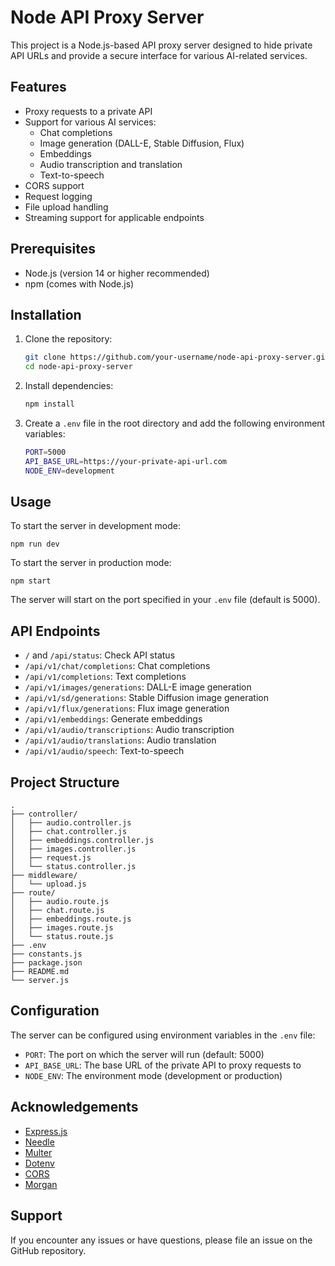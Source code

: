 # Node API Proxy Server

This project is a Node.js-based API proxy server designed to hide private API URLs and provide a secure interface for various AI-related services.

## Features

- Proxy requests to a private API
- Support for various AI services:
  - Chat completions
  - Image generation (DALL-E, Stable Diffusion, Flux)
  - Embeddings
  - Audio transcription and translation
  - Text-to-speech
- CORS support
- Request logging
- File upload handling
- Streaming support for applicable endpoints

## Prerequisites

- Node.js (version 14 or higher recommended)
- npm (comes with Node.js)

## Installation

1. Clone the repository:
   ```bash
   git clone https://github.com/your-username/node-api-proxy-server.git
   cd node-api-proxy-server
   ```

2. Install dependencies:
   ```bash
   npm install
   ```

3. Create a `.env` file in the root directory and add the following environment variables:
   ```bash
   PORT=5000
   API_BASE_URL=https://your-private-api-url.com
   NODE_ENV=development
   ```

## Usage

To start the server in development mode:
```
npm run dev
```

To start the server in production mode:
```
npm start
```

The server will start on the port specified in your `.env` file (default is 5000).

## API Endpoints

- `/` and `/api/status`: Check API status
- `/api/v1/chat/completions`: Chat completions
- `/api/v1/completions`: Text completions
- `/api/v1/images/generations`: DALL-E image generation
- `/api/v1/sd/generations`: Stable Diffusion image generation
- `/api/v1/flux/generations`: Flux image generation
- `/api/v1/embeddings`: Generate embeddings
- `/api/v1/audio/transcriptions`: Audio transcription
- `/api/v1/audio/translations`: Audio translation
- `/api/v1/audio/speech`: Text-to-speech

## Project Structure

```
.
├── controller/
│   ├── audio.controller.js
│   ├── chat.controller.js
│   ├── embeddings.controller.js
│   ├── images.controller.js
│   ├── request.js
│   └── status.controller.js
├── middleware/
│   └── upload.js
├── route/
│   ├── audio.route.js
│   ├── chat.route.js
│   ├── embeddings.route.js
│   ├── images.route.js
│   └── status.route.js
├── .env
├── constants.js
├── package.json
├── README.md
└── server.js
```

## Configuration

The server can be configured using environment variables in the `.env` file:

- `PORT`: The port on which the server will run (default: 5000)
- `API_BASE_URL`: The base URL of the private API to proxy requests to
- `NODE_ENV`: The environment mode (development or production)


## Acknowledgements

- [Express.js](https://expressjs.com/)
- [Needle](https://github.com/tomas/needle)
- [Multer](https://github.com/expressjs/multer)
- [Dotenv](https://github.com/motdotla/dotenv)
- [CORS](https://github.com/expressjs/cors)
- [Morgan](https://github.com/expressjs/morgan)

## Support

If you encounter any issues or have questions, please file an issue on the GitHub repository.